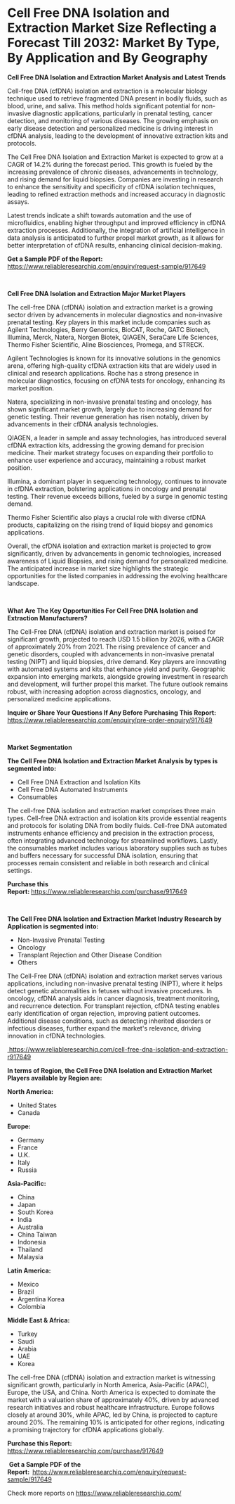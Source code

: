 <p><h1>Cell Free DNA Isolation and Extraction Market Size Reflecting a Forecast Till 2032: Market By Type, By Application and By Geography</h1></p><p><strong>Cell Free DNA Isolation and Extraction Market Analysis and Latest Trends</strong></p>
<p><p>Cell-free DNA (cfDNA) isolation and extraction is a molecular biology technique used to retrieve fragmented DNA present in bodily fluids, such as blood, urine, and saliva. This method holds significant potential for non-invasive diagnostic applications, particularly in prenatal testing, cancer detection, and monitoring of various diseases. The growing emphasis on early disease detection and personalized medicine is driving interest in cfDNA analysis, leading to the development of innovative extraction kits and protocols.</p><p>The Cell Free DNA Isolation and Extraction Market is expected to grow at a CAGR of 14.2% during the forecast period. This growth is fueled by the increasing prevalence of chronic diseases, advancements in technology, and rising demand for liquid biopsies. Companies are investing in research to enhance the sensitivity and specificity of cfDNA isolation techniques, leading to refined extraction methods and increased accuracy in diagnostic assays.</p><p>Latest trends indicate a shift towards automation and the use of microfluidics, enabling higher throughput and improved efficiency in cfDNA extraction processes. Additionally, the integration of artificial intelligence in data analysis is anticipated to further propel market growth, as it allows for better interpretation of cfDNA results, enhancing clinical decision-making.</p></p>
<p><strong>Get a Sample PDF of the Report:&nbsp;</strong> <a href="https://www.reliableresearchiq.com/enquiry/request-sample/917649?utm_campaign=3030&utm_medium=2&utm_source=Github&utm_content=ia&utm_term=07032025&utm_id=cell-free-dna-isolation-and-extraction">https://www.reliableresearchiq.com/enquiry/request-sample/917649</a></p>
<p>&nbsp;</p>
<p><strong>Cell Free DNA Isolation and Extraction Major Market Players</strong></p>
<p><p>The cell-free DNA (cfDNA) isolation and extraction market is a growing sector driven by advancements in molecular diagnostics and non-invasive prenatal testing. Key players in this market include companies such as Agilent Technologies, Berry Genomics, BioCAT, Roche, GATC Biotech, Illumina, Merck, Natera, Norgen Biotek, QIAGEN, SeraCare Life Sciences, Thermo Fisher Scientific, Aline Biosciences, Promega, and STRECK.</p><p>Agilent Technologies is known for its innovative solutions in the genomics arena, offering high-quality cfDNA extraction kits that are widely used in clinical and research applications. Roche has a strong presence in molecular diagnostics, focusing on cfDNA tests for oncology, enhancing its market position.</p><p>Natera, specializing in non-invasive prenatal testing and oncology, has shown significant market growth, largely due to increasing demand for genetic testing. Their revenue generation has risen notably, driven by advancements in their cfDNA analysis technologies.</p><p>QIAGEN, a leader in sample and assay technologies, has introduced several cfDNA extraction kits, addressing the growing demand for precision medicine. Their market strategy focuses on expanding their portfolio to enhance user experience and accuracy, maintaining a robust market position.</p><p>Illumina, a dominant player in sequencing technology, continues to innovate in cfDNA extraction, bolstering applications in oncology and prenatal testing. Their revenue exceeds billions, fueled by a surge in genomic testing demand.</p><p>Thermo Fisher Scientific also plays a crucial role with diverse cfDNA products, capitalizing on the rising trend of liquid biopsy and genomics applications.</p><p>Overall, the cfDNA isolation and extraction market is projected to grow significantly, driven by advancements in genomic technologies, increased awareness of Liquid Biopsies, and rising demand for personalized medicine. The anticipated increase in market size highlights the strategic opportunities for the listed companies in addressing the evolving healthcare landscape.</p></p>
<p>&nbsp;</p>
<p><strong>What Are The Key Opportunities For Cell Free DNA Isolation and Extraction Manufacturers?</strong></p>
<p><p>The Cell-Free DNA (cfDNA) isolation and extraction market is poised for significant growth, projected to reach USD 1.5 billion by 2026, with a CAGR of approximately 20% from 2021. The rising prevalence of cancer and genetic disorders, coupled with advancements in non-invasive prenatal testing (NIPT) and liquid biopsies, drive demand. Key players are innovating with automated systems and kits that enhance yield and purity. Geographic expansion into emerging markets, alongside growing investment in research and development, will further propel this market. The future outlook remains robust, with increasing adoption across diagnostics, oncology, and personalized medicine applications.</p></p>
<p><strong>Inquire or Share Your Questions If Any Before Purchasing This Report:</strong> <a href="https://www.reliableresearchiq.com/enquiry/pre-order-enquiry/917649?utm_campaign=3030&utm_medium=2&utm_source=Github&utm_content=ia&utm_term=07032025&utm_id=cell-free-dna-isolation-and-extraction">https://www.reliableresearchiq.com/enquiry/pre-order-enquiry/917649</a></p>
<p>&nbsp;</p>
<p><strong>Market Segmentation</strong></p>
<p><strong>The Cell Free DNA Isolation and Extraction Market Analysis by types is segmented into:</strong></p>
<p><ul><li>Cell Free DNA Extraction and Isolation Kits</li><li>Cell Free DNA Automated Instruments</li><li>Consumables</li></ul></p>
<p><p>The cell-free DNA isolation and extraction market comprises three main types. Cell-free DNA extraction and isolation kits provide essential reagents and protocols for isolating DNA from bodily fluids. Cell-free DNA automated instruments enhance efficiency and precision in the extraction process, often integrating advanced technology for streamlined workflows. Lastly, the consumables market includes various laboratory supplies such as tubes and buffers necessary for successful DNA isolation, ensuring that processes remain consistent and reliable in both research and clinical settings.</p></p>
<p><strong>Purchase this Report:&nbsp;</strong><a href="https://www.reliableresearchiq.com/purchase/917649?utm_campaign=3030&utm_medium=2&utm_source=Github&utm_content=ia&utm_term=07032025&utm_id=cell-free-dna-isolation-and-extraction">https://www.reliableresearchiq.com/purchase/917649</a></p>
<p>&nbsp;</p>
<p><strong>The Cell Free DNA Isolation and Extraction Market Industry Research by Application is segmented into:</strong></p>
<p><ul><li>Non-Invasive Prenatal Testing</li><li>Oncology</li><li>Transplant Rejection and Other Disease Condition</li><li>Others</li></ul></p>
<p><p>The Cell-Free DNA (cfDNA) isolation and extraction market serves various applications, including non-invasive prenatal testing (NIPT), where it helps detect genetic abnormalities in fetuses without invasive procedures. In oncology, cfDNA analysis aids in cancer diagnosis, treatment monitoring, and recurrence detection. For transplant rejection, cfDNA testing enables early identification of organ rejection, improving patient outcomes. Additional disease conditions, such as detecting inherited disorders or infectious diseases, further expand the market's relevance, driving innovation in cfDNA technologies.</p></p>
<p><a href="https://www.reliableresearchiq.com/cell-free-dna-isolation-and-extraction-r917649?utm_campaign=3030&utm_medium=2&utm_source=Github&utm_content=ia&utm_term=07032025&utm_id=cell-free-dna-isolation-and-extraction">&nbsp;https://www.reliableresearchiq.com/cell-free-dna-isolation-and-extraction-r917649</a></p>
<p><strong>In terms of Region, the Cell Free DNA Isolation and Extraction Market Players available by Region are:</strong></p>
<p>
    <p> <strong> North America: </strong>
        <ul>
            <li>United States</li>
            <li>Canada</li>
        </ul>
        </p> 
    <p> <strong> Europe: </strong>
        <ul>
            <li>Germany</li>
            <li>France</li>
            <li>U.K.</li>
            <li>Italy</li>
            <li>Russia</li>
        </ul>
        </p> 
    <p> <strong> Asia-Pacific: </strong>
        <ul>
            <li>China</li>
            <li>Japan</li>
            <li>South Korea</li>
            <li>India</li>
            <li>Australia</li>
            <li>China Taiwan</li>
            <li>Indonesia</li>
            <li>Thailand</li>
            <li>Malaysia</li>
        </ul>
        </p> 
    <p> <strong> Latin America: </strong>
        <ul>
            <li>Mexico</li>
            <li>Brazil</li>
            <li>Argentina Korea</li>
            <li>Colombia</li>
        </ul>
        </p> 
    <p> <strong> Middle East & Africa: </strong>
        <ul>
            <li>Turkey</li>
            <li>Saudi</li>
            <li>Arabia</li>
            <li>UAE</li>
            <li>Korea</li>
        </ul>
    </p>
    </p>
<p><p>The cell-free DNA (cfDNA) isolation and extraction market is witnessing significant growth, particularly in North America, Asia-Pacific (APAC), Europe, the USA, and China. North America is expected to dominate the market with a valuation share of approximately 40%, driven by advanced research initiatives and robust healthcare infrastructure. Europe follows closely at around 30%, while APAC, led by China, is projected to capture around 20%. The remaining 10% is anticipated for other regions, indicating a promising trajectory for cfDNA applications globally.</p></p>
<p><strong>Purchase this Report: </strong><a href="https://www.reliableresearchiq.com/purchase/917649?utm_campaign=3030&utm_medium=2&utm_source=Github&utm_content=ia&utm_term=07032025&utm_id=cell-free-dna-isolation-and-extraction">https://www.reliableresearchiq.com/purchase/917649</a></p>
<p>&nbsp;<strong>Get a Sample PDF of the Report:&nbsp;&nbsp;</strong><a href="https://www.reliableresearchiq.com/enquiry/request-sample/917649?utm_campaign=3030&utm_medium=2&utm_source=Github&utm_content=ia&utm_term=07032025&utm_id=cell-free-dna-isolation-and-extraction">https://www.reliableresearchiq.com/enquiry/request-sample/917649</a></p>
<p><strong></strong></p>
<p>Check more reports on <a href="https://www.reliableresearchiq.com/?utm_campaign=3030&utm_medium=2&utm_source=Github&utm_content=ia&utm_term=07032025&utm_id=cell-free-dna-isolation-and-extraction">https://www.reliableresearchiq.com/</a></p>
